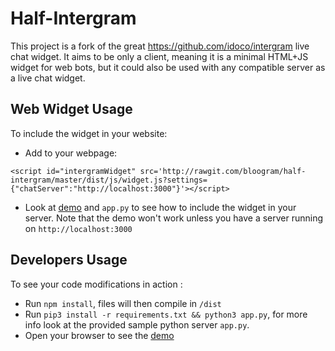 # Half-Intergram
This project is a fork of the great https://github.com/idoco/intergram live chat widget. It aims to be only a client, meaning it is a minimal HTML+JS widget for web bots, but it could also be used with any compatible server as a live chat widget.

## Web Widget Usage
To include the widget in your website: 
    
* Add to your webpage:

`<script id="intergramWidget" src='http://rawgit.com/bloogram/half-intergram/master/dist/js/widget.js?settings={"chatServer":"http://localhost:3000"}'></script>`

* Look at [demo](http://rawgit.com/bloogram/half-intergram/master/dist/demo.html) and `app.py` to see how to include the widget in your server. Note that the demo won't work unless you have a server running on `http://localhost:3000`

## Developers Usage
To see your code modifications in action :
    
* Run `npm install`, files will then compile in `/dist`
* Run `pip3 install -r requirements.txt && python3 app.py`, for more info look at the provided sample python server `app.py`.
* Open your browser to see the [demo](http://localhost:3000/)



